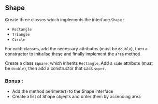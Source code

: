 ## Shape

Create three classes which implements the interface `Shape` :
* `Rectangle`
* `Triangle`
* `Circle`

For each classes, add the necessary attributes (must be `double`), then a constructor to initialise these and finally implement the `area` method.

Create a class `Square`, which inherits `Rectangle`.
Add a `side` attribute (must be `double`), then add a constructor that calls `super`.

### Bonus :

* Add the method perimeter() to the Shape interface
* Create a list of Shape objects and order them by ascending area